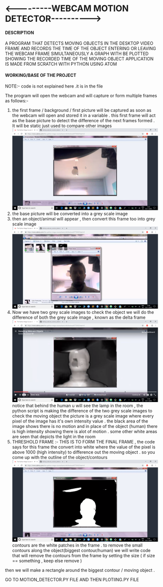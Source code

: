 # <---------WEBCAM MOTION DETECTOR---------->

#### DESCRIPTION

A PROGRAM THAT DETECTS MOVING OBJECTS IN THE DESKTOP VIDEO FRAME AND RECORDS THE TIME OF THE OBJECT ENTERING OR LEAVING THE WEBCAM FRAME
SIMULTANEOUSLY A GRAPH WITH BE PLOTTED SHOWING THE RECORDED TIME OF THE MOVING OBJECT
APPLICATION IS MADE FROM SCRATCH WITH PYTHON USING ATOM

#### WORKING/BASE OF THE PROJECT

 NOTE:- code is not explained here .it is in the file
 
 The program will open the webcam and will capture or form multiple frames as follows:-
 
 1) the first frame / background / first picture will be captured as soon as the webcam will open  and stored it in a variable . this first frame will act as the base picture to detect the difference of the next frames formed . It will be static just used to compare other images
 ![base picture](https://github.com/777shipra/webcam_motion_detector/blob/master/Screenshot%20(12).png)
 2) the base picture will be converted into a grey scale image 
 3) then an object/animal will appear , then convert this frame too into grey scale image
 ![object frame](https://github.com/777shipra/webcam_motion_detector/blob/master/Screenshot%20(13).png)
 4) Now we have two grey scale images to check the object we will do the difference of both the grey scale image , known as the delta frame
 ![delta frame](https://github.com/777shipra/webcam_motion_detector/blob/master/Screenshot%20(14).png)
 notice that behind the human u will see the lamp in the room , the python script is making the difference of the two grey scale images to check the moving object 
 the picture is a grey scale image where every pixel of the image has it's own intensity value . the black area of the image shows there is no motion and in place of the object (human) there is high intensity showing there is alot of motion . some other white areas are seen that depicts the light in the room
 5) THRESHOLD FRAME :- THIS IS TO FORM THE FINAL FRAME , the code says for this frame the convert into white where the value of the pixel is above 1000 (high intensity) to difference out the moving object . so you come up with the outline of the object/contours
 ![threshold frame](https://github.com/777shipra/webcam_motion_detector/blob/master/Screenshot%20(15).png)
 contours are the white patches  in the frame . to remove the small contours along the object(biggest contour/human) we will write code that will remove the contours from the frame by setting the size ( if size == something , keep else remove )
 
 then we will make a rectangle around the biggest contour / moving object . 
 
 GO TO MOTION_DETECTOR.PY FILE AND THEN PLOTIING.PY FILE
 
